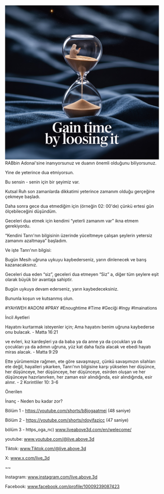 ![Video cover image](../cover.jpeg)
RABbin Adonai'sine inanıyorsunuz ve duanın önemli olduğunu biliyorsunuz.

Yine de yeterince dua etmiyorsun.

Bu sensin - senin için bir şeyimiz var.

Kutsal Ruh son zamanlarda dikkatimi yeterince zamanım olduğu gerçeğine çekmeye başladı.

Daha sonra gece dua etmediğim için (örneğin 02: 00'de) çünkü ertesi gün ölçebileceğini düşündüm.

Geceleri dua etmek için kendimi “yeterli zamanım var” ikna etmem gerekiyordu.

“Kendini Tanrı'nın bilgisinin üzerinde yüceltmeye çalışan şeylerin yetersiz zamanını azaltmaya” başladım.

Ve işte Tanrı'nın bilgisi:

Bugün Mesih uğruna uykuyu kaybederseniz, yarın dinlenecek ve barış kazanacaksınız.

Geceleri dua eden “siz”, geceleri dua etmeyen “Siz” a, diğer tüm şeylere eşit olarak büyük bir avantaja sahiptir.

Bugün uykuya devam ederseniz, yarın kaybedeceksiniz.

Bununla koşun ve kutsanmış olun.


#YAHWEH #ADONI #PRAY #Enoughtime #Time #Geciği #Ingy #Imainations


İncil Ayetleri

Hayatını kurtarmak isteyenler için; Ama hayatını benim uğruna kaybederse onu bulacak. - Matta 16:21

ve evleri, kız kardeşleri ya da baba ya da anne ya da çocukları ya da çocukları ya da adımın uğruna, yüz kat daha fazla alacak ve ebedi hayatı miras alacak. - Matta 9:29

Ette yürümemize rağmen, ete göre savaşmayız, çünkü savaşımızın silahları ete değil, hayalleri yıkarken, Tanrı'nın bilgisine karşı yükselen her düşünce, her düşünceye, her düşünceye, her düşünceye, esirden oluşan ve her düşünceye hazırlanırken, her zaman esir alındığında, esir alındığında, esir alınır. - 2 Korintliler 10: 3-6


Önerilen

İnanç - Neden bu kadar zor?

Bölüm 1 - https://youtube.com/shorts/b8jogaatmei (48 saniye)

Bölüm 2 - https://youtube.com/shorts/rdoyifazicc (47 saniye)

bölüm 3 - https_oga_nc) www.liveabove3d.com/en/welecome/


youtube: www.youtube.com/@live.above.3d

Tiktok: www.Tiktok.com/@live.above.3d

X: www.x.com/live_3d

~~

Instagram: www.instagram.com/live.above.3d

Facebook: www.facebook.com/profile/10009239087423

